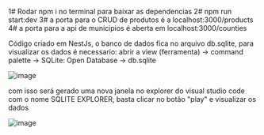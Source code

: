 1# Rodar npm i no terminal para baixar as dependencias
2# npm run start:dev
3# a porta para o CRUD de produtos é a localhost:3000/products
4# a porta para a api de municipios é aberta em localhost:3000/counties

Código criado em NestJs, o banco de dados fica no arquivo db.sqlite, para visualizar os dados é necessario: abrir a view (ferramenta) -> command palette -> SQLite: Open Database -> db.sqlite

![image](https://user-images.githubusercontent.com/47352737/212073658-4de057ba-c537-4ad2-aff0-7dbd5c871692.png)

com isso será gerado uma nova janela no explorer do visual studio code com o nome SQLITE EXPLORER, basta clicar no botão "play" e visualizar os dados

![image](https://user-images.githubusercontent.com/47352737/212073579-100bc4c6-3586-4fc5-b27c-dfaa9858cec0.png)

